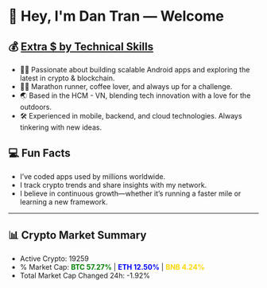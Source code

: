 # 👋 Hey, I'm Dan Tran — Welcome

## 💰 <a href="https://dantech.academy" target="_blank">Extra $ by Technical Skills</a>

- 🧑‍💻 Passionate about building scalable Android apps and exploring the latest in crypto & blockchain.
- 🏃‍♂️ Marathon runner, coffee lover, and always up for a challenge.
- 🌏 Based in the HCM - VN, blending tech innovation with a love for the outdoors.
- 🛠️ Experienced in mobile, backend, and cloud technologies. Always tinkering with new ideas.

## 💻 Fun Facts

- I’ve coded apps used by millions worldwide.
- I track crypto trends and share insights with my network.
- I believe in continuous growth—whether it’s running a faster mile or learning a new framework.

---

## 📊 Crypto Market Summary

- Active Crypto: 19259
- % Market Cap: <span style="color: green; font-weight: bold;">BTC 57.27%</span> | <span style="color: blue; font-weight: bold;">ETH 12.50%</span> | <span style="color: gold; font-weight: bold;">BNB 4.24%</span>
- Total Market Cap Changed 24h: -1.92%

